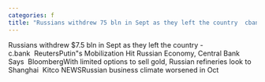 ```yaml
---
categories: f
title: "Russians withdrew 75 bln in Sept as they left the country  cbank  Reuters"
---
```

Russians withdrew $7.5 bln in Sept as they left the country - c.bank&nbsp;&nbsp;ReutersPutin"s Mobilization Hit Russian Economy, Central Bank Says&nbsp;&nbsp;BloombergWith limited options to sell gold, Russian refineries look to Shanghai&nbsp;&nbsp;Kitco NEWSRussian business climate worsened in Oct 